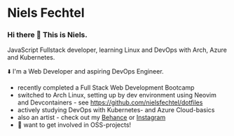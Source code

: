 # Niels Fechtel
### Hi there 👋 This is Niels. 
JavaScript Fullstack developer, learning Linux and DevOps with Arch, Azure and Kubernetes. 

⬇️ I'm a Web Developer and aspiring DevOps Engineer.
- recently completed a Full Stack Web Development Bootcamp
- switched to Arch Linux, setting up by dev environment using Neovim and Devcontainers - see https://github.com/nielsfechtel/dotfiles
- actively studying DevOps with Kubernetes- and Azure Cloud-basics
- also an artist - check out my [Behance](https://www.behance.net/nielsfechtel) or [Instagram](https://www.instagram.com/nielsfechtel/)
- 🤝 want to get involved in OSS-projects!

<!-- BLOG-POST-LIST:START --><!-- BLOG-POST-LIST:END -->
